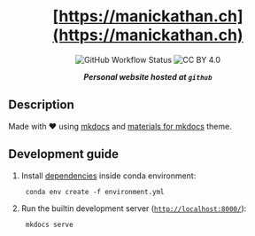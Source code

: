 <div align="center">

# [https://manickathan.ch](https://manickathan.ch)

![GitHub Workflow Status](https://img.shields.io/github/workflow/status/lento234/lento234.github.io/Build?style=flat-square&labelColor=black)
![CC BY 4.0](https://img.shields.io/github/license/lento234/lento234.github.io?style=flat-square&color=blue&labelColor=black)

***Personal website hosted at `github`***

</div>

## Description

Made with :heart: using [mkdocs](https://www.mkdocs.org/) and [materials for mkdocs](https://squidfunk.github.io/mkdocs-material/) theme.

[cc-by]: http://creativecommons.org/licenses/by/4.0/
[cc-by-image]: https://i.creativecommons.org/l/by/4.0/80x15.png

## Development guide

1. Install [dependencies](requirements.txt) inside conda environment:

        conda env create -f environment.yml

2. Run the builtin development server ([`http://localhost:8000/`](http://localhost:8000/)):

        mkdocs serve
